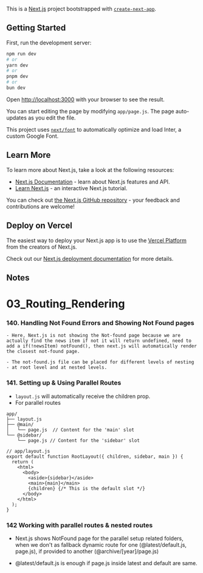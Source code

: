 This is a [Next.js](https://nextjs.org/) project bootstrapped with [`create-next-app`](https://github.com/vercel/next.js/tree/canary/packages/create-next-app).

## Getting Started

First, run the development server:

```bash
npm run dev
# or
yarn dev
# or
pnpm dev
# or
bun dev
```

Open [http://localhost:3000](http://localhost:3000) with your browser to see the result.

You can start editing the page by modifying `app/page.js`. The page auto-updates as you edit the file.

This project uses [`next/font`](https://nextjs.org/docs/basic-features/font-optimization) to automatically optimize and load Inter, a custom Google Font.

## Learn More

To learn more about Next.js, take a look at the following resources:

- [Next.js Documentation](https://nextjs.org/docs) - learn about Next.js features and API.
- [Learn Next.js](https://nextjs.org/learn) - an interactive Next.js tutorial.

You can check out [the Next.js GitHub repository](https://github.com/vercel/next.js/) - your feedback and contributions are welcome!

## Deploy on Vercel

The easiest way to deploy your Next.js app is to use the [Vercel Platform](https://vercel.com/new?utm_medium=default-template&filter=next.js&utm_source=create-next-app&utm_campaign=create-next-app-readme) from the creators of Next.js.

Check out our [Next.js deployment documentation](https://nextjs.org/docs/deployment) for more details.

## Notes

# 03_Routing_Rendering

### 140. Handling Not Found Errors and Showing Not Found pages

```
- Here, Next.js is not showing the Not-found page because we are actually find the news item if not it will return undefined, need to add a if(!newsItem) notFound(), then next.js will automatically render the closest not-found page.

- The not-found.js file can be placed for different levels of nesting - at root level and at nested levels.
```

### 141. Setting up & Using Parallel Routes

- `layout.js` will automatically receive the children prop.
- For parallel routes

```
app/
├── layout.js
├── @main/
│   └── page.js  // Content for the 'main' slot
└── @sidebar/
    └── page.js // Content for the 'sidebar' slot
```

```
// app/layout.js
export default function RootLayout({ children, sidebar, main }) {
  return (
    <html>
      <body>
        <aside>{sidebar}</aside>
        <main>{main}</main>
        {children} {/* This is the default slot */}
      </body>
    </html>
  );
}
```

### 142 Working with parallel routes & nested routes

- Next.js shows NotFound page for the parallel setup related folders, when we don't as fallback dynamic route for one (@latest/default.js, page.js), if provided to another (@archive/[year]/page.js)

- @latest/default.js is enough if page.js inside latest and default are same.
